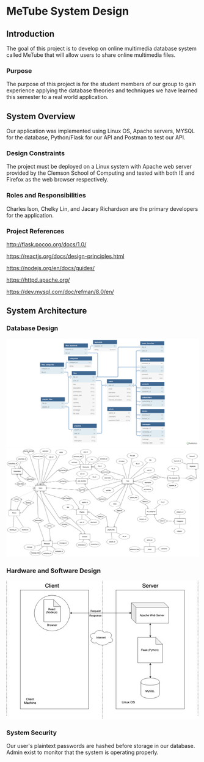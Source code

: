 # MeTube System Design

## Introduction
The goal of this project is to develop on online multimedia database system called MeTube that will allow users to share online multimedia files.

### Purpose
The purpose of this project is for the student members of our group to gain experience applying the database theories and techniques we have learned this semester to a real world application.

## System Overview
Our application was implemented using Linux OS, Apache servers, MYSQL for the database, Python/Flask for our API and Postman to test our API.

### Design Constraints
The project must be deployed on a Linux system with Apache web server provided by the Clemson School of Computing and tested with both IE and Firefox as the web browser respectively.

### Roles and Responsibilities
Charles Ison, Chelky Lin, and Jacary Richardson are the primary developers for the application.

### Project References
http://flask.pocoo.org/docs/1.0/

https://reactjs.org/docs/design-principles.html

https://nodejs.org/en/docs/guides/

https://httpd.apache.org/

https://dev.mysql.com/doc/refman/8.0/en/

## System Architecture

### Database Design
![](diagrams/database_schema.png)
![](diagrams/er_diagram.png)

### Hardware and Software Design
![](diagrams/architecture_diagram.jpg)

### System Security
Our user's plaintext passwords are hashed before storage in our database. Admin exist to monitor that the system is operating properly.
